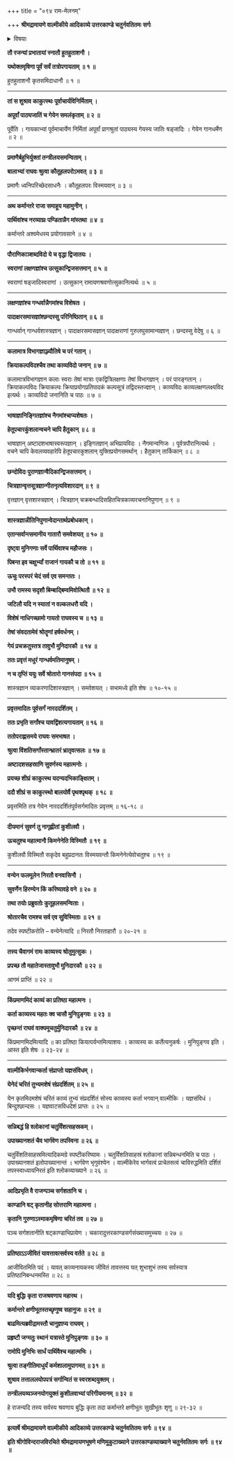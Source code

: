 +++
title = "०९४ राम-मेलनम्"

+++
**श्रीमद्रामायणे वाल्मीकीये आदिकाव्ये उत्तरकाण्डे चतुर्नवतितमः सर्गः**


<details><summary>विषयाः</summary>

प्रभाते निर्वर्तिताह्निकाभ्यां कुश-लवाभ्यां  
यज्ञ-वाटम् एत्य  
मधुर-तर-स्वरेण  
श्रीरामायण-गानोपक्रमः ॥ १ ॥  
तद्-आकर्णन-हृष्टेन रामेण  
यागावसाने सभायां  
सकल-कला-कुशल--निखिल-जन-मेलन-पूर्वकं  
कुश-लव-गीयमान--रामायण-श्रवणम् ॥ २ ॥  
गानावसाने कुश-लवाभ्यां राम-चोदनया तं प्रति  
आत्मनोर् वाल्मीकि-शिष्यत्व--निवेदन-पूर्वकं  
रामायणस्य तत्-प्रणीतत्व-निवेदनेन सह  
तस्य मुनेर् यज्ञ-वाट-निकट-संनिधानस्य चनिवेदनम् ॥ ३ ॥
</details>


**तौ रजन्यां प्रभातायां स्नातौ हुतहुताशनौ ।**

**यथोक्तमृषिणा पूर्वं सर्वं तत्रोपगायताम् ॥ १ ॥**

हुतहुताशनौ कृतसमिदाधानौ ॥ १ ॥

****

**तां स शुश्राव काकुत्स्थः पूर्वाचार्यविनिर्मिताम् ।**

**अपूर्वां पाठ्यजातिं च गेयेन समलंकृताम् ॥ २ ॥**

पूर्वेति । गायकाभ्यां पूर्वमाचार्येण निर्मितां अपूर्वां प्रागश्रुतां पाठ्यस्य गेयस्य जातिः षड्जादिः । गेयेन गानधर्मेण ॥ २ ॥

****

**प्रमाणैर्बहुभिर्युक्तां तन्त्रीलयसमन्विताम् ।**

**बालाभ्यां राघवः श्रुत्वा कौतूहलपरोऽभवत् ॥ ३ ॥**

प्रमाणैः ध्वनिपरिच्छेदसाधनैः । कौतूहलपरः विस्मयवान् ॥ ३ ॥

****

**अथ कर्मान्तरे राजा समाहूय महामुनीन् ।**

**पार्थिवांश्च नरव्याघ्रः पण्डितान्नैग मांस्तथा ॥ ४ ॥**

कर्मान्तरे अश्वमेधस्य प्रयोगावसाने ॥ ४ ॥

****

**पौराणिकाञ्शब्दविदो ये च वृद्धा द्विजातयः ।**

**स्वराणां लक्षणज्ञांश्च उत्सुकान्द्विजसत्तमान् ॥ ५ ॥**

स्वराणां षड्जादिस्वराणां । उत्सुकान् रामायणश्रवणोत्सुकानित्यर्थः ॥ ५ ॥

****

**लक्षणज्ञांश्च गन्धर्वान्नैगमांश्च विशेषतः ।**

**पादाक्षरसमासज्ञांश्छन्दस्सु परिनिष्ठितान् ॥ ६ ॥**

गान्धर्वान् गान्धर्वशास्त्रज्ञान् । पादाक्षरसमासज्ञान् पादाक्षराणां गुरुलघुसामान्यज्ञान् । छन्दस्सु वेदेषु ॥ ६ ॥

****

**कलामात्र विभागज्ञाञ्ज्यौतिषे च परं गतान् ।**

**क्रियाकल्पविदश्चैव तथा काव्यविदो जनान् ॥ ७ ॥**

कलामात्रविभागज्ञान कलाः स्वराः तेषां मात्राः एकद्वित्रिलक्षणाः तेषां विभागज्ञान् । परं पारङ्गतान् । क्रियाकल्पविदः क्रियाकल्पः क्रियाप्रयोगप्रतिपादकं कल्पसूत्रं तद्विदस्तज्ज्ञान् । काव्यविदः काव्यलक्षणलक्ष्यविद इत्यर्थः । काव्यविदो जनानिति च पाठः ॥ ७ ॥

****

**भाषाज्ञानिङ्गितज्ञांश्च नैगमांश्चाप्यशेषतः ।**

**हेतूपचारकुंशलान्वचने चापि हैतुकान् ॥ ८ ॥**

भाषाज्ञान् अष्टादशभाषास्वरूपज्ञान् । इङ्गितज्ञान् अभिप्रायविदः । नैगमान्वणिजः । पूर्वत्रपौरानित्यर्थः । वचने चापि केवलव्यवहारेपि हेतूपचारकुशलान् युक्तिप्रयोगसमर्थान् । हैतुकान् तार्किकान् ॥ ८ ॥

****

**छन्दोविदः पुराणज्ञान्वैदिकान्द्विजसत्तमान् ।**

**चित्रज्ञान्वृत्तसूत्रज्ञान्गीतनृत्यविशारदान् ॥ ९ ॥**

वृत्तज्ञान् वृत्तशास्त्रज्ञान् । चित्रज्ञान् चक्रबन्धादिसहितचित्रकाव्यरचनानिपुणान् ॥ ९ ॥

****

**शास्त्रज्ञान्नीतिनिपुणान्वेदान्तार्थप्रबोधकान् ।**

**एतान्सर्वान्त्समानीय गातारौ समवेशयत् ॥ १० ॥**

**दृष्ट्वा मुनिगणाः सर्वे पार्थिवाश्च महौजसः ।**

**पिबन्त इव चक्षुर्भ्यां राजानं गायकौ च तो ॥ ११ ॥**

**ऊचुः परस्परं चेदं सर्व एव समन्ततः ।**

**उभौ रामस्य सदृशौ बिम्बाद्बिम्वमिवोत्थितौ ॥ १२ ॥**

**जटिलौ यदि न स्यातां न वल्कलधरौ यदि ।**

**विशेषं नाधिगच्छामो गायतो राघवस्य च ॥ १३ ॥**

**तेषां संवदतामेवं श्रोतॄणां हर्षवर्धनम् ।**

**गेयं प्रचक्रतुस्तत्र तावुभौ मुनिदारकौ ॥ १४ ॥**

**ततः प्रवृत्तं मधुरं गान्धर्वमतिमानुषम् ।**

**न च तृप्तिं ययुः सर्वे श्रोतारो गानसंपदा ॥ १५ ॥**

शास्त्रज्ञान व्याकरणादिशास्त्रज्ञान् । समवेशयत् । सभामध्ये इति शेषः ॥ १०-१५ ॥

****

**प्रवृत्तमादितः पूर्वसर्गं नारददर्शितम् ।**

**ततः प्रभृति सर्गांश्च यावद्विंशत्यगायताम् ॥ १६ ॥**

**ततोपराह्णसमये राघवः समभाषत ।**

**श्रुत्वा विंशतिसर्गांस्तान्भ्रातरं भ्रातृवत्सलः ॥ १७ ॥**

**अष्टादशसहस्राणि सुवर्णस्य महात्मनोः ।**

**प्रयच्छ शीघ्रं काकुत्स्थ यदन्यदभिकाङ्क्षितम् ।**

**ददौ शीघ्रं स काकुत्स्थो बालयोर्वै पृथक्पृथक् ॥ १८ ॥**

प्रवृत्तमिति तत्र गेयेन नारददर्शितंपूर्वसर्गमादितः प्रवृत्तम् ॥ १६-१८ ॥

****

**दीयमानं सुवर्ण तु नागृह्णीतां कुशीलवौ ।**

**ऊचतुश्च महात्मानौ किमनेनेति विस्मितौ ॥ १९ ॥**

कुशीलवौ विस्मितौ सकृदेव बहुप्रदानतः विस्मयवन्तौ किमनेनेत्येवोचतुश्च ॥ १९ ॥

****

**वन्येन फलमूलेन निरतौ वनवासिनौ ।**

**सुवर्णेन हिरण्येन किं करिष्यावहे वने ॥ २० ॥**

**तथा तयोः प्रब्रुवतोः कुतूहलसमन्विताः ।**

**श्रोतारचैव रामश्च सर्व एव सुविस्मिताः ॥ २१ ॥**

तदेव स्पष्टीकरोति – वन्येनेत्यादि ॥ निरतौ निरताहारौ ॥ २०-२१ ॥

****

**तस्य चैवागमं रामः काव्यस्य श्रोतुमुत्सुकः ।**

**प्रपच्छ तौ महातेजास्तावुभौ मुनिदारकौ ॥ २२ ॥**

आगमं प्राप्तिं ॥ २२ ॥

****

**किंप्रमाणमिदं काव्यं का प्रतिष्ठा महात्मनः ।**

**कर्ता काव्यस्य महतः क्व चासौ मुनिपुङ्गवः ॥ २३ ॥**

**पृच्छन्तं राघवं वाक्यमूचतुर्मुनिदारकौ ॥ २४ ॥**

किंप्रमाणमिदमित्यादि ॥ का प्रतिष्ठा कियत्पर्यन्तमित्याशयः । काव्यस्य कः कर्तेत्यनुकर्षः । मुनिपुङ्गव इति । आस्त इति शेषः ॥ २३-२४ ॥

****

**वाल्मीकिर्भगवान्कर्ता संप्राप्तो यज्ञसंविधम् ।**

**येनेदं चरितं तुभ्यमशेषं संप्रदर्शितम् ॥ २५ ॥**

येन कृतमिदमशेषं चरितं काव्यं तुभ्यं संप्रदर्शितं सोस्य काव्यस्य कर्ता भगवान् वाल्मीकिः । यज्ञसंविधं । बिन्दुश्छान्दसः । यज्ञवाटसविधदेशं प्राप्तः ॥ २५ ॥

****

**सन्निबद्धं हि श्लोकानां चतुर्विंशत्सहस्रकम् ।**

**उपाख्यानशतं चैव भार्गवेण तपस्विना ॥ २६ ॥**

चतुर्विंशतिसाहस्रमित्यादिकमग्रे स्पष्टीकरिष्यामः । चतुर्विंशतिसाहस्रं श्लोकानां सन्निबन्धनमिति च पाठः । उपाख्यानशतं इलोपाख्यानान्तं । भार्गवेण भृगुवंश्येन । वाल्मीकेरेव भार्गवत्वं प्राचेतसत्वं चाविरुद्धमिति दर्शितं तपस्स्वाध्यायनिरतं इति श्लोकव्याख्याने ॥ २६ ॥

****

**आदिप्रभृति वै राजन्पञ्च सर्गशतानि च ।**

**काण्डानि षट् कृतानीह सोत्तराणि महात्मना ।**

**कृतानि गुरुणाऽस्माकमृषिणा चरितं तव ॥ २७ ॥**

पञ्च सर्गशतानीति षट्काण्डाभिप्रायेण । चकारादुत्तरकाण्डसर्गसंख्यासमुच्चयः ॥ २७ ॥

****

**प्रतिष्ठाऽऽजीवितं यावत्तावत्सर्वस्य वर्तते ॥ २८ ॥**

आजीवितमिति पदं । यावत् काव्यनायकस्य जीवितं तावत्तस्य यत् शुभाशुभं तस्य सर्वस्यात्र प्रतिष्ठानिबन्धनमस्ति ॥ २८ ॥

****

**यदि बुद्धिः कृता राजश्रवणाय महारथ ।**

**कर्मान्तरे क्षणीभूतस्तच्छृणुष्व सहानुजः ॥ २९ ॥**

**बाढमित्यब्रवीद्रामस्तौ चानुज्ञाप्य राघवम् ।**

**प्रहृष्टौ जग्मतुः स्थानं यत्रास्ते मुनिपुङ्गवः ॥ ३० ॥**

**रामोपि मुनिभिः सार्धं पार्थिवैश्च महात्मभिः ।**

**श्रुत्वा तङ्गीतिमाधुर्यं कर्मशालामुपागमत् ॥ ३१ ॥**

**शुश्राव तत्ताललयोपपत्रं सर्गान्वितं स स्वरशब्दयुक्तम् ।**

**तन्त्रीलयव्यञ्जनयोगयुक्तं कुशीलवाभ्यां परिगीयमानम् ॥ ३२ ॥**

हे राजन्यदि तस्य सर्वस्य श्रवणाय बुद्धिः कृता तदा कर्मान्तरे क्षणीभूतः सुखीभूतः शृणु ॥ २९-३२ ॥

****

**इत्यार्षे श्रीमद्रामायणे वाल्मीकीये आदिकाव्ये उत्तरकाण्डे चतुर्नवतितमः सर्गः ॥ ९४ ॥**

**इति श्रीगोविन्दराजविरचिते श्रीमद्रामायणभूषणे मणिमुकुटाख्याने उत्तरकाण्डव्याख्याने चतुर्नवतितमः सर्गः ॥ ९४ ॥**
